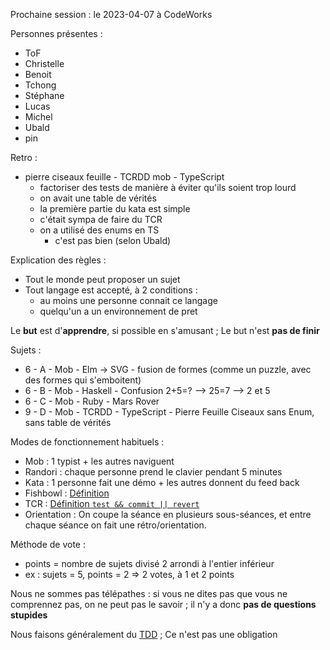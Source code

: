 Prochaine session : le 2023-04-07 à CodeWorks

Personnes présentes :
- ToF
- Christelle
- Benoit
- Tchong
- Stéphane
- Lucas
- Michel
- Ubald
- pin

Retro :
- pierre ciseaux feuille - TCRDD mob - TypeScript
  - factoriser des tests de manière à éviter qu'ils soient trop lourd
  - on avait une table de vérités
  - la première partie du kata est simple
  - c'était sympa de faire du TCR
  - on a utilisé des enums en TS
    - c'est pas bien (selon Ubald)

Explication des règles :
- Tout le monde peut proposer un sujet
- Tout langage est accepté, à 2 conditions :
  - au moins une personne connait ce langage
  - quelqu'un a un environnement de pret

Le **but** est d'**apprendre**, si possible en s'amusant ;
Le but n'est **pas de finir**

Sujets :
- 6 - A - Mob - Elm -> SVG - fusion de formes (comme un puzzle, avec des formes qui s'emboitent)
- 6 - B - Mob - Haskell - Confusion 2+5=? --> 25=7 --> 2 et 5
- 6 - C - Mob - Ruby - Mars Rover
- 9 - D - Mob - TCRDD - TypeScript - Pierre Feuille Ciseaux sans Enum, sans table de vérités

Modes de fonctionnement habituels :
- Mob : 1 typist + les autres naviguent
- Randori : chaque personne prend le clavier pendant 5 minutes
- Kata : 1 personne fait une démo + les autres donnent du feed back
- Fishbowl : [Définition](https://en.wikipedia.org/wiki/Fishbowl_(conversation))
- TCR : [Définition `test && commit || revert`](https://medium.com/@kentbeck_7670/test-commit-revert-870bbd756864)
- Orientation : On coupe la séance en plusieurs sous-séances,
  et entre chaque séance on fait une rétro/orientation.

Méthode de vote :
- points = nombre de sujets divisé 2 arrondi à l'entier inférieur
- ex : sujets = 5, points = 2 => 2 votes, à 1 et 2 points

Nous ne sommes pas télépathes :
si vous ne dites pas que vous ne comprennez pas, on ne peut pas le savoir ;
il n'y a donc **pas de questions stupides**

Nous faisons généralement du [TDD](https://fr.wikipedia.org/wiki/Test_driven_development) ;
Ce n'est pas une obligation

